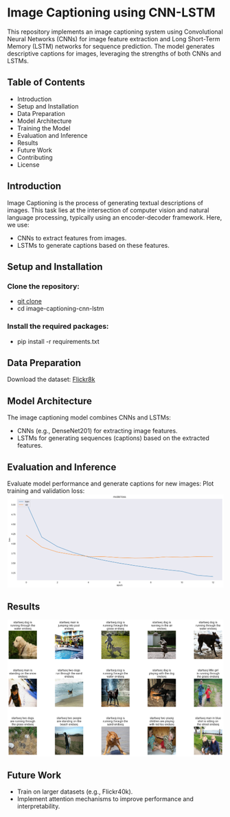 # Image Captioning using CNN-LSTM
This repository implements an image captioning system using Convolutional Neural Networks (CNNs) for image feature extraction and Long Short-Term Memory (LSTM) networks for sequence prediction. The model generates descriptive captions for images, leveraging the strengths of both CNNs and LSTMs.

## Table of Contents
  - Introduction
  - Setup and Installation
  - Data Preparation
  - Model Architecture
  - Training the Model
  - Evaluation and Inference
  - Results
  - Future Work
  - Contributing
  - License

## Introduction
Image Captioning is the process of generating textual descriptions of images. This task lies at the intersection of computer vision and natural language processing, typically using an encoder-decoder framework. Here, we use:
  - CNNs to extract features from images.
  - LSTMs to generate captions based on these features.

## Setup and Installation
### Clone the repository:
  - [git clone](https://github.com/sujaymacwan/image-captioning-cnn-lstm.git)
  - cd image-captioning-cnn-lstm

### Install the required packages:
  - pip install -r requirements.txt

## Data Preparation
Download the dataset: [Flickr8k](https://www.kaggle.com/datasets/adityajn105/flickr8k/code)

## Model Architecture
The image captioning model combines CNNs and LSTMs:
  - CNNs (e.g., DenseNet201) for extracting image features.
  - LSTMs for generating sequences (captions) based on the extracted features.

## Evaluation and Inference
Evaluate model performance and generate captions for new images:
Plot training and validation loss:
![loss](loss.png)

## Results
![results](caption_predict.png)

## Future Work
  - Train on larger datasets (e.g., Flickr40k).
  - Implement attention mechanisms to improve performance and interpretability.
